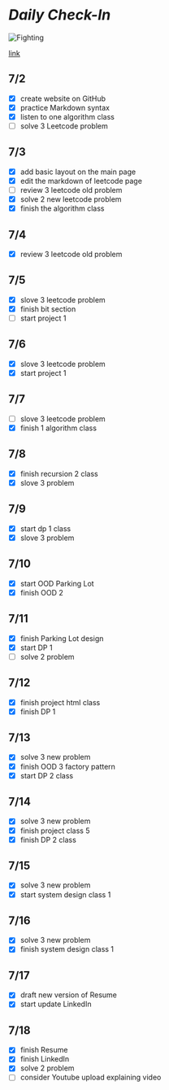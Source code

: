 # *Daily Check-In* 

![Fighting](https://img-blog.csdnimg.cn/20190910095229588.jpg?x-oss-process=image/resize,m_fixed,h_224,w_224)

[link](DailyCheck.md)

## 7/2
- [x] create website on GitHub
- [x] practice Markdown syntax
- [x] listen to one algorithm class
- [ ] solve 3 Leetcode problem

## 7/3
- [x] add basic layout on the main page
- [x] edit the markdown of leetcode page
- [ ] review 3 leetcode old problem
- [x] solve 2 new leetcode problem
- [x] finish the algorithm class

## 7/4
- [x] review 3 leetcode old problem

## 7/5
- [x] slove 3 leetcode problem
- [x] finish bit section
- [ ] start project 1

## 7/6
- [x] slove 3 leetcode problem
- [X] start project 1

## 7/7
- [ ] slove 3 leetcode problem
- [x] finish 1 algorithm class

## 7/8
- [x] finish recursion 2 class
- [x] slove 3 problem

## 7/9
- [x] start dp 1 class
- [x] slove 3 problem

## 7/10
- [x] start OOD Parking Lot
- [x] finish OOD 2

## 7/11
- [x] finish Parking Lot design
- [x] start DP 1
- [ ] solve 2 problem

## 7/12
- [x] finish project html class
- [x] finish DP 1

## 7/13
- [x] solve 3 new problem
- [x] finish OOD 3 factory pattern
- [x] start DP 2 class

## 7/14
- [x] solve 3 new problem
- [x] finish project class 5
- [x] finish DP 2 class

## 7/15
- [x] solve 3 new problem
- [x] start system design class 1

## 7/16
- [x] solve 3 new problem
- [x] finish system design class 1

## 7/17
- [x] draft new version of Resume
- [x] start update LinkedIn

## 7/18
- [x] finish Resume
- [x] finish LinkedIn
- [x] solve 2 problem
- [ ] consider Youtube upload explaining video